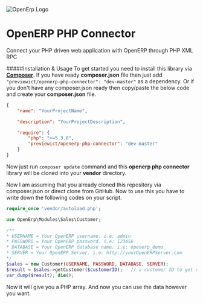 ![OpenErp Logo](https://sigrhe.dgae.mec.pt/openerp/static/images/openerp_small.png)

OpenERP PHP Connector
=====================

Connect your PHP driven web application with OpenERP through PHP XML RPC

#####Installation & Usage
To get started you need to install this library via **[Composer](http://getcomposer.org)**. If you have ready **composer.json** file then just add `"previewict/openerp-php-connector": "dev-master"` as a dependency. Or if you don't have any composer.json ready then copy/paste the below code and create your **composer.json** file.

```json
{
    "name": "YourProjectName",

    "description": "YourProjectDescription",

    "require": {
        "php": ">=5.3.0",
        "previewict/openerp-php-connector": "dev-master"
    }
}
```
Now just run `composer update` command and this **openerp php connector** library will be cloned into your **vendor** directory.


Now I am assuming that you already cloned this repository via composer.json or direct clone from GitHub. Now to use this you have to write down the following codes on your script.

```php
require_once 'vendor/autoload.php';

use OpenErp\Modules\Sales\Customer;

/**
* USERNAME = Your OpenERP username. i.e: admin
* PASSWORD = Your OpenERP password. i.e: 123456
* DATABASE = Your OpenERP database name. i.e: openerp_demo
* SERVER = Your OpenERP Server. i.e: http://yourOpenERPServer.com
*/
$sales = new Customer(USERNAME, PASSWORD, DATABASE, SERVER);
$result = $sales->getCustomer($customerID);   // a customer ID to get details from your OpenERP. i.e: 10
var_dump($result); die();
```

Now it will give you a PHP array. And now you can use the data however you want.
